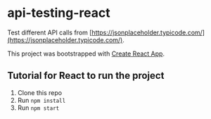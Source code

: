 # api-testing-react

Test different API calls from [https://jsonplaceholder.typicode.com/](https://jsonplaceholder.typicode.com/).

This project was bootstrapped with [Create React App](https://github.com/facebook/create-react-app).

## Tutorial for React to run the project

1. Clone this repo
2. Run `npm install`
3. Run `npm start`
